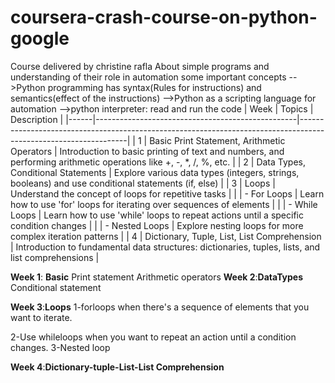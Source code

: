 # coursera-crash-course-on-python-google
Course delivered by christine rafla 
About simple programs and understanding of their role in automation
some important concepts
-->Python programming has syntax(Rules for instructions) and semantics(effect of the instructions)
-->Python as a scripting language for automation
-->python interpreter: read and run the code
| Week | Topics                                           | Description                                                                                                     |
|------|--------------------------------------------------|-----------------------------------------------------------------------------------------------------------------|
| 1    | Basic Print Statement, Arithmetic Operators      | Introduction to basic printing of text and numbers, and performing arithmetic operations like +, -, *, /, %, etc. |
| 2    | Data Types, Conditional Statements              | Explore various data types (integers, strings, booleans) and use conditional statements (if, else)           |
| 3    | Loops                                            | Understand the concept of loops for repetitive tasks                                                           |
|      |    - For Loops                                   | Learn how to use 'for' loops for iterating over sequences of elements                                        |
|      |    - While Loops                                | Learn how to use 'while' loops to repeat actions until a specific condition changes                          |
|      |    - Nested Loops                               | Explore nesting loops for more complex iteration patterns                                                     |
| 4    | Dictionary, Tuple, List, List Comprehension     | Introduction to fundamental data structures: dictionaries, tuples, lists, and list comprehensions            |


**Week 1**: **Basic** 
Print statement
Arithmetic operators
**Week 2**:**DataTypes**
Conditional statement


**Week 3**:**Loops**
1-forloops when there's a sequence of elements that you want to iterate.
  
2-Use whileloops when you want to repeat an action until a condition changes.
3-Nested  loop

**Week 4**:**Dictionary-tuple-List-List Comprehension**

